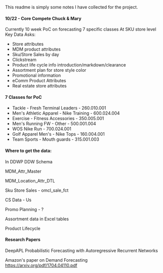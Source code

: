 This readme is simply some notes I have collected for the project.

#### 10/22 - Core Compete Chuck & Mary ####
Currently 10 week PoC on forecasting 7 specific classes
At SKU store level
Key Data Asks:
 * Store attributes
 * MDM product attributes
 * Sku/Store Sales by day
 * Clickstream
 * Product life cycle info introduction/markdown/clearance
 * Assortment plan for store style color
 * Promotional information
 * eComm Product Attributes
 * Real estate store attributes
	
#### 7 Classes for PoC
 * Tackle - Fresh Terminal Leaders - 260.010.001
 * Men's Athletic Apparel - Nike Training - 600.024.004
 * Exercise - Fitness Accessories - 350.005.001
 * Men's Running FW - Other - 500.001.004
 * WOS Nike Run - 700.024.001
 * Golf Apparel Men's - Nike Tops - 160.004.001
 * Team Sports - Mouth guards - 315.001.003

#### Where to get the data:

In DDWP DDW Schema

MDM_Attr_Master

MDM_Location_Attr_DTL

Sku Store Sales - omcl_sale_fct

CS Data - Us

Promo Planning - ?

Assortment data in Excel tables

Product Lifecycle

#### Research Papers ####

DeepAPL Probabilistic Forecasting with Autoregressive Recurrent Networks

Amazon's paper on Demand Forecasting
https://arxiv.org/pdf/1704.04110.pdf

